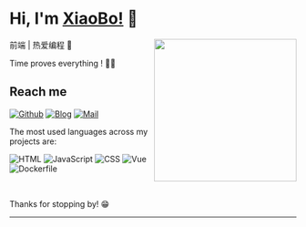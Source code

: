 <a href></a>
# Hi, I'm [XiaoBo!](https://www.aboutnb.com/) 👋
  <img align="right" width="250" src="https://cdn.cartoon-avatar.songdaochuanshu.com/ugomoji_1634665958181.gif" />


前端 | 热爱编程 🐣

Time proves everything ! 🏃‍♂️

## Reach me 
[![Github](https://img.shields.io/github/followers/songdaochuanshu?label=Github&style=social)](https://github.com/aboutnb/)
[![Blog](https://img.shields.io/badge/blog-XiaoBo-blue)](https://www.aboutnb.com/)
[![Mail](https://img.shields.io/badge/Email-aboutnanbo@163.com-red)](mailto:aboutnanbo@163.com)


The most used languages across my projects are:


![HTML](https://img.shields.io/static/v1?style=flat-square&label=HTML&color=555&labelColor=%23e34c26&message=62.5%25)
![JavaScript](https://img.shields.io/static/v1?style=flat-square&label=JavaScript&color=555&labelColor=%23f1e05a&message=36.9%25)
![CSS](https://img.shields.io/static/v1?style=flat-square&label=CSS&color=555&labelColor=%23563d7c&message=0.3%25)
![Vue](https://img.shields.io/static/v1?style=flat-square&label=Vue&color=555&labelColor=%2341b883&message=0.1%25)
![Dockerfile](https://img.shields.io/static/v1?style=flat-square&label=Dockerfile&color=555&labelColor=%23384d54&message=0%25)


&nbsp;

Thanks for stopping by! 😁

---
